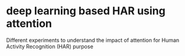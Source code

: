# deep learning based HAR using attention
 Different experiments to understand the impact of attention for Human Activity Recognition (HAR) purpose
